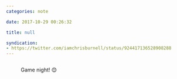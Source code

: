 ```yaml
---
categories: note

date: 2017-10-29 00:26:32

title: null

syndication:
- https://twitter.com/iamchrisburnell/status/924417136528908288
---
```


<figure>
    <img src="https://pbs.twimg.com/media/DNQwe7sW0AUkiKs.jpg" alt="">
    <figcaption>
        <p>Game night! 😊</p>
    </figcaption>
</figure>
